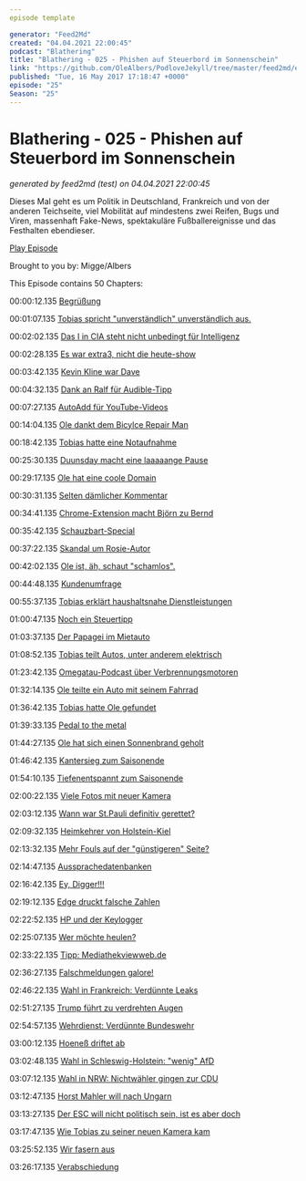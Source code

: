 ```yaml
---
episode template

generator: "Feed2Md"
created: "04.04.2021 22:00:45"
podcast: "Blathering"
title: "Blathering - 025 - Phishen auf Steuerbord im Sonnenschein"
link: "https://github.com/OleAlbers/PodloveJekyll/tree/master/feed2md/example/export/seasons/2/2017/5/Blathering - 025 - Phishen auf Steuerbord im Sonnenschein.md"
published: "Tue, 16 May 2017 17:18:47 +0000"
episode: "25"
Season: "25"
---
```


# Blathering - 025 - Phishen auf Steuerbord im Sonnenschein
_generated by feed2md (test) on 04.04.2021 22:00:45_

Dieses Mal geht es um Politik in Deutschland, Frankreich und von der anderen Teichseite, viel Mobilität auf mindestens zwei Reifen, Bugs und Viren, massenhaft Fake-News, spektakuläre Fußballereignisse und das Festhalten ebendieser.

[Play Episode](https://www.blathering.de/podlove/file/240/s/feed/c/mp3/blathering_025.mp3)

Brought to you by: Migge/Albers

This Episode contains 50 Chapters:


00:00:12.135 [Begrüßung]()

00:01:07.135 [Tobias spricht "unverständlich" unverständlich aus.](https://www.google.de/search?q=unitelligible&ie=utf-8&oe=utf-8&client=firefox-b-ab&gfe_rd=cr&ei=AUwIWfOMKYim8we90yY#q=unintelligible)

00:02:02.135 [Das I in CIA steht nicht unbedingt für Intelligenz](https://de.wikipedia.org/wiki/Central_Intelligence_Agency)

00:02:28.135 [Es war extra3, nicht die heute-show](http://www.spiegel.de/kultur/gesellschaft/afd-erwaegt-klage-gegen-extra-3-moderator-christian-ehring-a-1145583.html)

00:03:42.135 [Kevin Kline war Dave](https://de.wikipedia.org/wiki/Kevin_Kline)

00:04:32.135 [Dank an Ralf für Audible-Tipp](https://www.facebook.com/wochendaemmerung)

00:07:27.135 [AutoAdd für YouTube-Videos](https://www.mc-guinness.co.uk/blog/20160218/youtube-automatically-add-new-videos-to-playlist/)

00:14:04.135 [Ole dankt dem Bicylce Repair Man](https://www.youtube.com/watch?v=U01xasUtlvw)

00:18:42.135 [Tobias hatte eine Notaufnahme](https://www.tobiasmigge.de/2017/05/09/2read-078-tanztee/)

00:25:30.135 [Duunsday macht eine laaaaange Pause](http://www.duunsday.de/2017/05/07/kreative-pause/)

00:29:17.135 [Ole hat eine coole Domain](http://reeperbahn.online/)

00:30:31.135 [Selten dämlicher Kommentar](http://www.delasastercast.de/podcast/delasastercast-0029-literatur-und-miniatur/)

00:34:41.135 [Chrome-Extension macht Björn zu Bernd](https://chrome.google.com/webstore/detail/bernd/fdiidmeddieiffiejjhaofeogmmefimn)

00:35:42.135 [Schauzbart-Special](https://www.amazon.de/Notfall-Schnurrbart-Set-zum-Aufkleben/dp/B0077ANY7M)

00:37:22.135 [Skandal um Rosie-Autor](https://twitter.com/GraemeSimsion/status/861300462091415557)

00:42:02.135 [Ole ist, äh, schaut "schamlos".](https://de.wikipedia.org/wiki/Shameless_(US-amerikanische_Fernsehserie))

00:44:48.135 [Kundenumfrage]()

00:55:37.135 [Tobias erklärt haushaltsnahe Dienstleistungen](https://de.wikipedia.org/wiki/Haushaltsnahe_Dienstleistung)

01:00:47.135 [Noch ein Steuertipp](http://www.autobild.de/artikel/steuererklaerung-kfz-versicherung-absetzen-11122949.html)

01:03:37.135 [Der Papagei im Mietauto](https://www.parrot.com/de/freisprechanlagen)

01:08:52.135 [Tobias teilt Autos, unter anderem elektrisch](https://de.wikipedia.org/wiki/BMW_i3)

01:23:42.135 [Omegatau-Podcast über Verbrennungsmotoren](http://omegataupodcast.net/151-verbrennungsmotoren/)

01:32:14.135 [Ole teilte ein Auto mit seinem Fahrrad](https://roadcycling.de/ratgeber/co2-pumpen-der-ultimative-ratgeber)

01:36:42.135 [Tobias hatte Ole gefundet](http://alstervergnügen.com/)

01:39:33.135 [Pedal to the metal](http://www.ministick.de/autofussmatten.htm)

01:44:27.135 [Ole hat sich einen Sonnenbrand geholt]()

01:46:42.135 [Kantersieg zum Saisonende](http://www.fussball.de/spiel/tus-berne-2-ahrensburg-2/-/spiel/01SF6Q4EI0000000VS54898EVUVM2J7N#!/section/stage)

01:54:10.135 [Tiefenentspannt zum Saisonende](http://millerntor.hamburg/2017/05/tiefenentspannt/)

02:00:22.135 [Viele Fotos mit neuer Kamera](http://hurz.me/eY)

02:03:12.135 [Wann war St.Pauli definitiv gerettet?](https://twitter.com/tobybaier/status/861211094018400257)

02:09:32.135 [Heimkehrer von Holstein-Kiel](http://www.kicker.de/news/fussball/3liga/startseite/677667/artikel_kiel_aufstieg-vor-augen-neue-arena-im-blick.html)

02:13:32.135 [Mehr Fouls auf der "günstigeren" Seite?]()

02:14:47.135 [Aussprachedatenbanken](https://de.wikipedia.org/wiki/Aussprachedatenbank_der_ARD)

02:16:42.135 [Ey, Digger!!!]()

02:19:12.135 [Edge druckt falsche Zahlen](https://media.ccc.de/v/31c3_-_6558_-_de_-_saal_g_-_201412282300_-_traue_keinem_scan_den_du_nicht_selbst_gefalscht_hast_-_david_kriesel)

02:22:52.135 [HP und der Keylogger](https://www.heise.de/security/meldung/HP-entfernt-Keylogger-vollstaendig-aus-Audiotreiber-3714808.html)

02:25:07.135 [Wer möchte heulen?](https://de.wikipedia.org/wiki/WannaCry)

02:33:22.135 [Tipp: Mediathekviewweb.de](https://mediathekviewweb.de/)

02:36:27.135 [Falschmeldungen galore!](http://www.snopes.com/sean-spicer-shoes/)

02:46:22.135 [Wahl in Frankreich: Verdünnte Leaks](http://faktenfinder.tagesschau.de/macron-hackerangriff-hintergruende-101.html)

02:51:27.135 [Trump führt zu verdrehten Augen](https://www.themarysue.com/comey-goodbye-letter/)

02:54:57.135 [Wehrdienst: Verdünnte Bundeswehr](https://de.wikipedia.org/wiki/Wehrpflicht_in_Deutschland)

03:00:12.135 [Hoeneß driftet ab](http://www.zeit.de/sport/2017-05/uli-hoeness-steuerhinterziehung-liechtenstein)

03:02:48.135 [Wahl in Schleswig-Holstein: "wenig" AfD](http://www.kn-online.de/News/Landtagswahl-2017-Schleswig-Holstein/Nach-Interview-Bunte-nimmt-Albig-in-Schutz)

03:07:12.135 [Wahl in NRW: Nichtwähler gingen zur CDU](http://www.spiegel.de/politik/deutschland/nrw-wahl-daten-analyse-cdu-mobilisiert-nichtwaehler-spd-sackt-bei-alten-ab-a-1147653.html)

03:12:47.135 [Horst Mahler will nach Ungarn](http://www.spiegel.de/politik/deutschland/horst-mahler-in-ungarn-festgenommen-a-1147730.html)

03:13:27.135 [Der ESC will nicht politisch sein, ist es aber doch](http://www.heute.at/szene/musik/story/58893118)

03:17:47.135 [Wie Tobias zu seiner neuen Kamera kam](https://de.wikipedia.org/wiki/Nikon_D500)

03:25:52.135 [Wir fasern aus]()

03:26:17.135 [Verabschiedung]()


